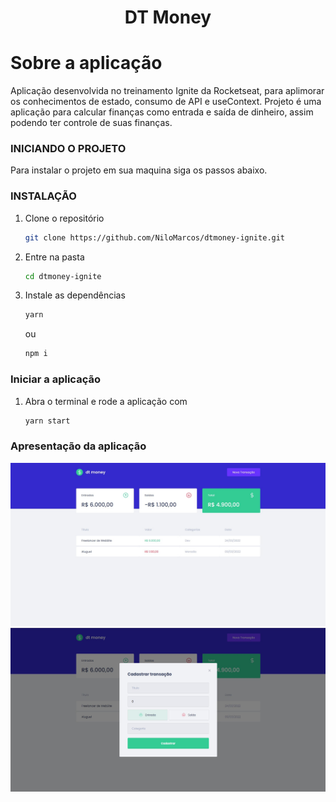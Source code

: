 <h1 align="center">DT Money</h1>

<!-- Getting Started -->
# Sobre a aplicação
Aplicação desenvolvida no treinamento Ignite da Rocketseat, para aplimorar os conhecimentos de estado, consumo de API e useContext.
Projeto é uma aplicação para calcular finanças como entrada e saída de dinheiro, assim podendo ter controle de suas finanças.

### INICIANDO O PROJETO

Para instalar o projeto em sua maquina siga os passos abaixo.

### INSTALAÇÃO
1. Clone o repositório

   ```sh
   git clone https://github.com/NiloMarcos/dtmoney-ignite.git
   ```

2. Entre na pasta

   ```sh
   cd dtmoney-ignite
   ```

3. Instale as dependências

   ```sh
   yarn
   ```

   ou

   ```sh
   npm i

### Iniciar a aplicação
1. Abra o terminal e rode a aplicação com
   ```sh
   yarn start
   ```

### Apresentação da aplicação
<p align="center">

<div>
  <img src="src/assets/home1.jpg">
 
  <img src="src/assets/home2.jpg">
</div>
